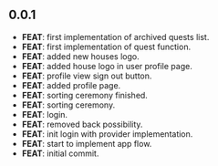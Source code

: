 ## 0.0.1

 - **FEAT**: first implementation of archived quests list.
 - **FEAT**: first implementation of quest function.
 - **FEAT**: added new houses logo.
 - **FEAT**: added house logo in user profile page.
 - **FEAT**: profile view sign out button.
 - **FEAT**: added profile page.
 - **FEAT**: sorting ceremony finished.
 - **FEAT**: sorting ceremony.
 - **FEAT**: login.
 - **FEAT**: removed back possibility.
 - **FEAT**: init login with provider implementation.
 - **FEAT**: start to implement app flow.
 - **FEAT**: initial commit.

